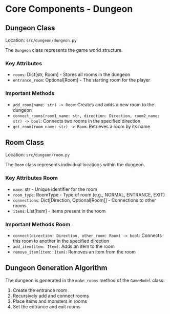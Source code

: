 # Core Components - Dungeon

## Dungeon Class

Location: `src/dungeon/dungeon.py`

The `Dungeon` class represents the game world structure.

### Key Attributes

- `rooms`: Dict[str, Room] - Stores all rooms in the dungeon
- `entrance_room`: Optional[Room] - The starting room for the player

### Important Methods

- `add_room(name: str) -> Room`: Creates and adds a new room to the dungeon
- `connect_rooms(room1_name: str, direction: Direction, room2_name: str) -> bool`: Connects two rooms in the specified direction
- `get_room(room_name: str) -> Room`: Retrieves a room by its name

## Room Class

Location: `src/dungeon/room.py`

The `Room` class represents individual locations within the dungeon.

### Key Attributes Room

- `name`: str - Unique identifier for the room
- `room_type`: RoomType - Type of room (e.g., NORMAL, ENTRANCE, EXIT)
- `connections`: Dict[Direction, Optional[Room]] - Connections to other rooms
- `items`: List[Item] - Items present in the room

### Important Methods Room

- `connect(direction: Direction, other_room: Room) -> bool`: Connects this room to another in the specified direction
- `add_item(item: Item)`: Adds an item to the room
- `remove_item(item: Item)`: Removes an item from the room

## Dungeon Generation Algorithm

The dungeon is generated in the `make_rooms` method of the `GameModel` class:

1. Create the entrance room
2. Recursively add and connect rooms
3. Place items and monsters in rooms
4. Set the entrance and exit rooms
